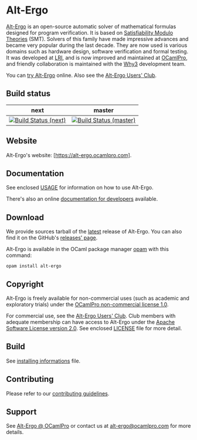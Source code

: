 # Alt-Ergo

[Alt-Ergo] is an open-source automatic solver of mathematical formulas designed for program verification. It is based on [Satisfiability Modulo Theories] (SMT). Solvers of this family have made impressive advances and became very popular during the last decade. They are now used is various domains such as hardware design, software verification and formal testing. It was developed at [LRI], and is now improved and maintained at [OCamlPro], and friendly collaboration is maintained with the [Why3] development team.

You can [try Alt-Ergo] online.
Also see the [Alt-Ergo Users' Club].

## Build status
next | master
------------ | -------------
[![Build Status (next)](https://travis-ci.org/OCamlPro/alt-ergo.svg?branch=next)](https://travis-ci.org/OCamlPro/alt-ergo) | [![Build Status (master)](https://travis-ci.org/OCamlPro/alt-ergo.svg?branch=master)](https://travis-ci.org/OCamlPro/alt-ergo) 

## Website

Alt-Ergo's website: [https://alt-ergo.ocamlpro.com].

## Documentation

See enclosed [USAGE] for information on how to use Alt-Ergo.

There's also an online [documentation for developers] available.

## Download

We provide sources tarball of the [latest] release of Alt-Ergo. You can also find it on the GitHub's [releases' page].

Alt-Ergo is available in the OCaml package manager [opam] with this command:
```
opam install alt-ergo
```
## Copyright

Alt-Ergo is freely available for non-commercial uses (such as academic and exploratory trials) under the [OCamlPro non-commercial license 1.0].

For commercial use, see the [Alt-Ergo Users' Club]. Club members with adequate membership can have access to Alt-Ergo under the [Apache Software License version 2.0].
See enclosed [LICENSE] file for more detail.

## Build

See [installing informations] file.

## Contributing

Please refer to our [contributing guidelines].

## Support

See [Alt-Ergo @ OCamlPro] or contact us at [alt-ergo@ocamlpro.com] for more details.

[Alt-Ergo]: https://alt-ergo.ocamlpro.com
[alt-ergo@ocamlpro.com]: mailto:alt-ergo@ocamlpro.com
[Alt-Ergo @ OCamlPro]: https://alt-ergo.ocamlpro.com/#services
[Alt-Ergo Users' Club]: https://alt-ergo.ocamlpro.com/#club
[Apache Software License version 2.0]: ./licenses/Apache-License-2.0.txt
[contributing guidelines]: ./CONTRIBUTING.md
[documentation for developers]: https://ocamlpro.github.io/alt-ergo/dev/
[installing informations]: ./INSTALL.md
[https://alt-ergo.ocamlpro.com]: https://alt-ergo.ocamlpro.com
[latest]: https://alt-ergo.ocamlpro.com/http/alt-ergo-2.3.2/alt-ergo-2.3.2.tar.gz
[LICENSE]: ./LICENSE.md
[LRI]: https://www.lri.fr
[OCamlPro]: https://www.ocamlpro.com
[OCamlPro non-commercial license 1.0]: ./licenses/OCamlPro-Non-Commercial-License.txt
[opam]: https://opam.ocaml.org
[releases' page]: https://github.com/OCamlPro/alt-ergo/releases/tag/2.3.1
[Satisfiability Modulo Theories]: https://en.wikipedia.org/wiki/Satisfiability_modulo_theories
[try Alt-Ergo]: https://alt-ergo.ocamlpro.com/try.html
[USAGE]: ./USAGE.md
[Why3]: http://why3.lri.fr/
